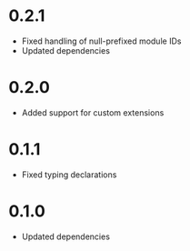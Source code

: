 
# 0.2.1

- Fixed handling of null-prefixed module IDs
- Updated dependencies

# 0.2.0

- Added support for custom extensions

# 0.1.1

- Fixed typing declarations

# 0.1.0

- Updated dependencies

